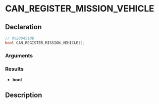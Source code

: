 # CAN_REGISTER_MISSION_VEHICLE

## Declaration
```cpp
// 0x200A510B
bool CAN_REGISTER_MISSION_VEHICLE();
```

### Arguments

### Results
- **bool**

## Description
